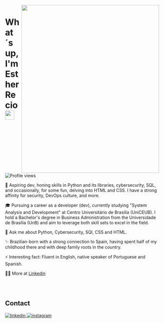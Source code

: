 <img align="right" height="550em" width= "450em" src="https://user-images.githubusercontent.com/118849369/239413267-94ae69d4-a019-4b4b-b1e9-f9d4509937ae.jpg"/>
<h1 align="left">What´s up, I'm Esther Recio <img src="https://raw.githubusercontent.com/kaueMarques/kaueMarques/master/hi.gif" height="30px"></h1>
<p align="left"> <img src="https://komarev.com/ghpvc/?username=recioes&color=yellow" alt="Profile views" /> </p>

🚀 Aspiring dev, honing skills in Python and its libraries, cybersecurity, SQL, and occasionally, for some fun, delving into HTML and CSS. I have a strong affinity for security, DevOps culture, and more.

🎓 Pursuing a career as a developer (dev), currently studying "System Analysis and Development" at Centro Universitário de Brasília (UniCEUB). I hold a Bachelor's degree in Business Administration from the Universidade de Brasília (UnB) and aim to leverage both skill sets to excel in the field.

💬 Ask me about Python, Cybersecurity, SQl, CSS and HTML.

✨ Brazilian-born with a strong connection to Spain, having spent half of my childhood there and with deep family roots in the country.

⚡ Interesting fact: Fluent in English, native speaker of Portuguese and Spanish.

👨‍💻 More at [Linkedin](https://www.linkedin.com/in/estherrecio/)

<!--

<br><br>

## 🛠 &nbsp;Tech Stack

![JavaScript](https://img.shields.io/badge/-JavaScript-05122A?style=flat&logo=javascript)&nbsp;
![HTML](https://img.shields.io/badge/-HTML-05122A?style=flat&logo=HTML5)&nbsp;
![CSS](https://img.shields.io/badge/-CSS-05122A?style=flat&logo=CSS3&logoColor=1572B6)&nbsp;
![Git](https://img.shields.io/badge/-Git-05122A?style=flat&logo=git)&nbsp;
![GitHub](https://img.shields.io/badge/-GitHub-05122A?style=flat&logo=github)&nbsp;
![Visual Studio Code](https://img.shields.io/badge/-Visual%20Studio%20Code-05122A?style=flat&logo=visual-studio-code&logoColor=007ACC)&nbsp;
<br><br>

## ⚙️ &nbsp;GitHub Analytics

<p align="left">
<img width="530em" src="https://github-readme-stats.vercel.app/api?username=recioes&show_icons=true&theme=vision-friendly-dark" alt="Esther's stats"/>
<img width="530em" src="https://github-readme-stats.vercel.app/api/top-langs/?username=recioes&layout=compact&theme=vision-friendly-dark" alt="Esther´s most used languages"/>
</p>
-->

<br><br>

## Contact

<a href="https://www.linkedin.com/in/estherrecio/" target="_blank">
  <img align="center" src="https://img.shields.io/badge/-EstherRecio-05122A?style=flat&logo=linkedin" alt="linkedin"/>
</a>
<a href="https://www.instagram.com/esther__recio/" target="_blank">
 <img align="center" src="https://img.shields.io/badge/-EstherRecio-05122A?style=flat&logo=instagram" alt="instagram"/>
</a>

</p>

<!--


